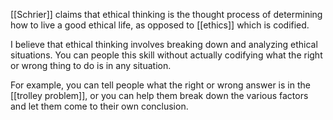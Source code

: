 [[Schrier]] claims that ethical thinking is the thought process of determining how to live a good ethical life, as opposed to [[ethics]] which is codified.

I believe that ethical thinking involves breaking down and analyzing ethical situations. You can people this skill without actually codifying what the right or wrong thing to do is in any situation.

For example, you can tell people what the right or wrong answer is in the [[trolley problem]], or you can help them break down the various factors and let them come to their own conclusion.
